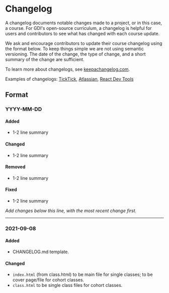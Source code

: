 # Changelog

A changelog documents notable changes made to a project, or in this case, a course. For GDI's open-source curriculum, a changelog is helpful for users and contributors to see what has changed with each course update.

We ask and encourage contributors to update their course changelog using the format below. To keep things simple we are not using semantic versioning. The date of the change, the type of change, and a short summary of the change are sufficient.

To learn more about changelogs, see [keepachangelog.com](https://keepachangelog.com/en/1.0.0/).

Examples of changelogs: [TickTick](https://ticktick.com/public/changelog/en.html), [Atlassian](https://developer.atlassian.com/platform/forge/changelog/), [React Dev Tools](https://github.com/facebook/react/blob/main/packages/react-devtools/CHANGELOG.md)

## Format

### YYYY-MM-DD

#### Added

- 1-2 line summary

#### Changed

- 1-2 line summary

#### Removed

- 1-2 line summary

#### Fixed

- 1-2 line summary

_Add changes below this line, with the most recent change first._

<hr>

### 2021-09-08

#### Added

- CHANGELOG.md template.

#### Changed

- `index.html` (from class.html) to be main file for single classes; to be cover page/file for cohort classes.
- `class.html` to be single class files for cohort classes.
